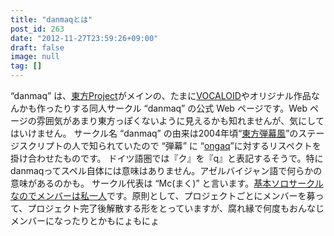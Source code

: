 ```yaml
---
title: "danmaqとは"
post_id: 263
date: "2012-11-27T23:59:26+09:00"
draft: false
image: null
tag: []
---
```



“danmaq” は、[東方Project](http://www16.big.or.jp/%7Ezun/html/game.html)がメインの、たまに[VOCALOID](http://www.vocaloid.com/)やオリジナル作品なんかも作ったりする同人サークル “danmaq” の公式 Web ページです。Web ページの雰囲気があまり東方っぽくないように見えるかも知れませんが、気にしてはいけません。 サークル名 “danmaq” の由来は2004年頃“[東方弾幕風](http://www.geocities.co.jp/SiliconValley-Oakland/9951/)”のステージスクリプトの人で知られていたので “弾幕” に “[ongaq](http://www.ongaq.com/)”に対するリスペクトを掛け合わせたものです。  ドイツ語圏では『ク』を『q』と表記するそうで。特にdanmaqってスペル自体には意味はありません。アゼルバイジャン語で何らかの意味があるのかも。 サークル代表は “Mc(まく)” と言います。[基本ソロサークルなのでメンバーは私一人](/tag/head)です。原則として、プロジェクトごとにメンバーを募って、プロジェクト完了後解散する形をとっていますが、腐れ縁で何度もおんなじメンバーになったりとかもにょもにょ
